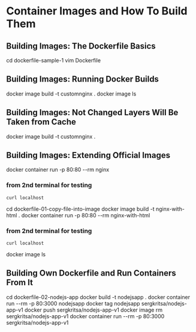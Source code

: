 # Container Images and How To Build Them

## Building Images: The Dockerfile Basics
cd dockerfile-sample-1
vim Dockerfile

## Building Images: Running Docker Builds
docker image build -t customnginx .
docker image ls
## Building Images: Not Changed Layers Will Be Taken from Cache 
docker image build -t customnginx .

## Building Images: Extending Official Images
docker container run -p 80:80 --rm nginx
### from 2nd terminal for testing
    curl localhost
cd dockerfile-01-copy-file-into-image
docker image build -t nginx-with-html .
docker container run -p 80:80 --rm nginx-with-html
### from 2nd terminal for testing
    curl localhost
docker image ls


## Building Own Dockerfile and Run Containers From It
cd dockerfile-02-nodejs-app
docker build -t nodejsapp .
docker container run --rm -p 80:3000 nodejsapp
docker tag nodejsapp sergkritsa/nodejs-app-v1
docker push sergkritsa/nodejs-app-v1
docker image rm sergkritsa/nodejs-app-v1
docker container run --rm -p 80:3000 sergkritsa/nodejs-app-v1

